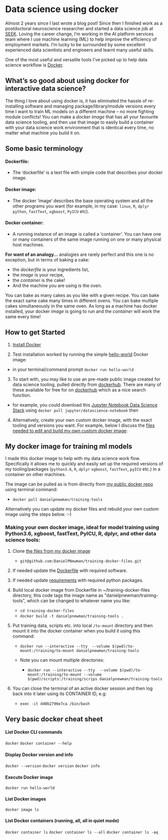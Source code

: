 # Data science using docker

Almost 2 years since I last wrote a blog post! Since then I finished work as a postdoctoral neuroscience researcher and started a data science job at [SEEK][1]. Loving the career change, I’m working in the AI platform services team where I use machine learning (ML) to help improve the efficiency of employment markets. I’m lucky to be surrounded by some excellent experienced data scientists and engineers and learnt many useful skills.

One of the most useful and versatile tools I’ve picked up to help data science workflow is [Docker][2].

## What’s so good about using docker for interactive data science?

The thing I love about using docker is, it has eliminated the hassle of re-installing software and managing package/library/module versions every time I want to train ML models on a different machine – no more fighting module conflicts! You can make a *docker image* that has all your favourite data science tooling, and then use that image to easily build a container with your data science work environment that is identical every time, no matter what machine you build it on.  

## Some basic terminology 

#### Dockerfile: 
* The ‘dockerfile’ is a text file with simple code that describes your docker image. 

#### Docker image:
* The docker ‘image’ describes the base operating system and all the other programs you want  (for example, in my case: `linux`, `R`, `dplyr` `python`, `fastText`, `xgboost`, `PyICU` etc). 

#### Docker container: 
* A running instance of an image is called a ‘container’. You can have one or many containers of the same image running on one or many physical host machines. 

**For want of an analogy…** analogies are rarely perfect and this one is no exception, but in terms of baking a cake:

* the *dockerfile* is your ingredients list, 
* the *image* is your recipe, 
* the *container* is the cake! 
* And the machine you are using is the oven. 

You can bake as many cakes as you like with a given recipe. You can bake the exact same cake many times in different ovens. You can bake multiple cakes simultaneously in the same oven. As long as a machine has docker installed, your docker *image* is going to run and the *container* will work the same every time! 

## How to get Started

1.	[Install Docker][3]

2. Test installation worked by running the simple [hello-world][4] Docker image: 
  * in your terminal/command prompt `docker run hello-world`

3. To start with, you may like to use an pre-made public image created for data science tooling, pulled directly from [dockerhub][5]. There are many of these available for free for on [dockerhub][5] which as a nice search function.
  * for example, you could download this [Jupyter Notebook Data Science Stack][6] using `docker pull jupyter/datascience-notebook` then 
 
4. Alternatively, create your own custom docker image, with the exact tooling and versions you want. For example, below I discuss the [files needed to edit and build my own custom docker image][7]:

## My docker image for training ml models 

I made this docker image to help with my data science work flow. Specifically it allows me to quickly and easily set up the required versions of my tooling/packages (`python3.6`, `R`, `dplyr` `xgboost`, `fastText`, `pyICU` etc.) in a container on other machines.

The image can be pulled as is from directly from [my public docker repo](https://hub.docker.com/r/danielpnewman/training-tools/) using terminal command:

- `docker pull danielpnewman/training-tools`

Alternatively you can update my docker files and rebuild your own custom image using the steps below. :-)

### Making your own docker image, ideal for model training using Python3.6, xgboost, fastText, PyICU, R, dplyr, and other data science tools:

1. Clone [the files from my docker image][7]
	- `git@github.com:DanielPNewman/training-docker-files.git`

2. If needed update the [Dockerfile][8] with required software.

3. If needed update [requirements][9] with required python packages.

4. Build local docker image from Dockerfile in ~/training-docker-files directory, this code tags the image name as "danielpnewman/training-tools", which can be changed to whatever name you like:

	- `cd training-docker-files`  
	- `docker build -t danielpnewman/training-tools .`

5. Put training data, scripts etc. into local `/to-mount` directory and then mount it into the docker container when you build it using this command:

	- `docker run --interactive --tty  --volume $(pwd)/to-mount:/training/to-mount danielpnewman/training-tools`

	- Note you can mount multiple directories:

		- `docker run --interactive --tty  --volume $(pwd)/to-mount:/training/to-mount --volume $(pwd)/scripts:/training/scrips danielpnewman/training-tools`

6.  You can close the terminal of an active docker session and then log back into it later using its CONTAINER ID, e.g:

 	- `exec -it d40b2796e7ca /bin/bash`



## Very basic docker cheat sheet

#### List Docker CLI commands
`docker`
`docker container --help`

#### Display Docker version and info
`docker --version`
`docker version`
`docker info`

#### Execute Docker image
`docker run hello-world`

#### List Docker images
`docker image ls`

#### List Docker containers (running, all, all in quiet mode)
`docker container ls`
`docker container ls --all`
`docker container ls -aq`



[1]: https://www.seek.com.au/
[2]: https://www.docker.com/
[3]: https://docs.docker.com/install/ 
[4]: https://hub.docker.com/_/hello-world/
[5]: https://hub.docker.com/
[6]: https://hub.docker.com/r/jupyter/datascience-notebook/
[7]: https://github.com/DanielPNewman/training-docker-files
[8]: https://github.com/DanielPNewman/training-docker-files/blob/master/Dockerfile
[9]: https://github.com/DanielPNewman/training-docker-files/blob/master/requirements.txt

